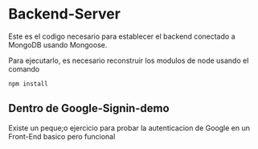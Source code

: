 # Backend-Server

Este es el codigo necesario para establecer el backend conectado a MongoDB usando Mongoose.

Para ejecutarlo, es necesario reconstruir los modulos de node usando el comando
```
npm install
```
## Dentro de Google-Signin-demo
Existe un peque;o ejercicio para probar la autenticacion de Google en un Front-End basico pero funcional